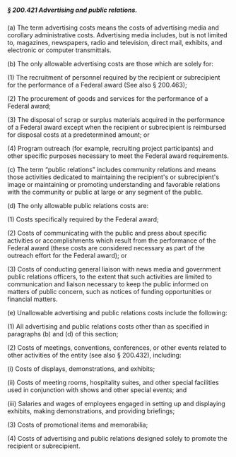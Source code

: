 ##### § 200.421 Advertising and public relations. #####

(a) The term advertising costs means the costs of advertising media and corollary administrative costs. Advertising media includes, but is not limited to, magazines, newspapers, radio and television, direct mail, exhibits, and electronic or computer transmittals.

(b) The only allowable advertising costs are those which are solely for:

(1) The recruitment of personnel required by the recipient or subrecipient for the performance of a Federal award (See also § 200.463);

(2) The procurement of goods and services for the performance of a Federal award;

(3) The disposal of scrap or surplus materials acquired in the performance of a Federal award except when the recipient or subrecipient is reimbursed for disposal costs at a predetermined amount; or

(4) Program outreach (for example, recruiting project participants) and other specific purposes necessary to meet the Federal award requirements.

(c) The term “public relations” includes community relations and means those activities dedicated to maintaining the recipient's or subrecipient's image or maintaining or promoting understanding and favorable relations with the community or public at large or any segment of the public.

(d) The only allowable public relations costs are:

(1) Costs specifically required by the Federal award;

(2) Costs of communicating with the public and press about specific activities or accomplishments which result from the performance of the Federal award (these costs are considered necessary as part of the outreach effort for the Federal award); or

(3) Costs of conducting general liaison with news media and government public relations officers, to the extent that such activities are limited to communication and liaison necessary to keep the public informed on matters of public concern, such as notices of funding opportunities or financial matters.

(e) Unallowable advertising and public relations costs include the following:

(1) All advertising and public relations costs other than as specified in paragraphs (b) and (d) of this section;

(2) Costs of meetings, conventions, conferences, or other events related to other activities of the entity (see also § 200.432), including:

(i) Costs of displays, demonstrations, and exhibits;

(ii) Costs of meeting rooms, hospitality suites, and other special facilities used in conjunction with shows and other special events; and

(iii) Salaries and wages of employees engaged in setting up and displaying exhibits, making demonstrations, and providing briefings;

(3) Costs of promotional items and memorabilia;

(4) Costs of advertising and public relations designed solely to promote the recipient or subrecipient.